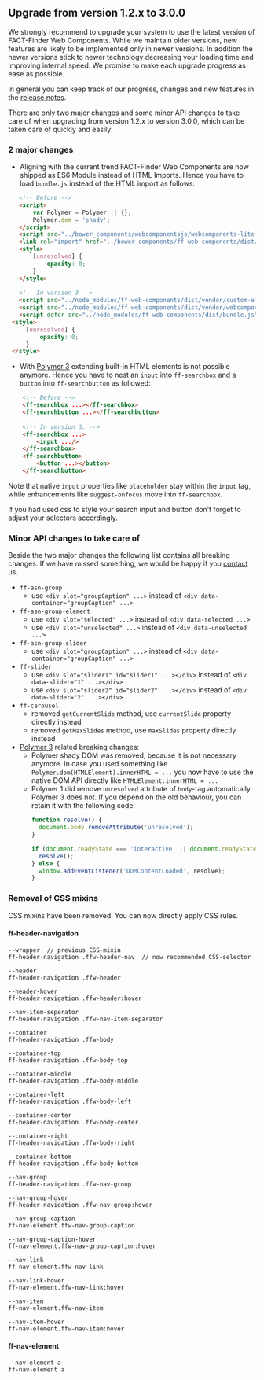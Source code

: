 ## Upgrade from version 1.2.x to 3.0.0
We strongly recommend to upgrade your system to use the latest version of FACT-Finder Web Components.
While we maintain older versions, new features are likely to be implemented only in newer versions.
In addition the newer versions stick to newer technology decreasing your loading time and improving internal speed.
We promise to make each upgrade progress as ease as possible.

In general you can keep track of our progress, changes and new features in the [release notes](https://github.com/FACT-Finder-Web-Components/ff-web-components/blob/master/CHANGELOG.md).

There are only two major changes and some minor API changes to take care of when upgrading from version 1.2.x to version 3.0.0,
which can be taken care of quickly and easily:

### 2 major changes
- Aligning with the current trend FACT-Finder Web Components are now shipped as ES6 Module instead of HTML Imports.
Hence you have to load `bundle.js` instead of the HTML import as follows:
   
```html
   <!-- Before -->
   <script>
       var Polymer = Polymer || {};
       Polymer.dom = 'shady';
   </script>
   <script src="../bower_components/webcomponentsjs/webcomponents-lite.min.js"></script>
   <link rel="import" href="../bower_components/ff-web-components/dist/elements.build_with_dependencies.html">
   <style>
       [unresolved] {
           opacity: 0;
       }        
   </style>
     
   <!-- In version 3 -->
   <script src="../node_modules/ff-web-components/dist/vendor/custom-elements-es5-adapter.js"></script>
   <script src="../node_modules/ff-web-components/dist/vendor/webcomponents-loader.js"></script>
   <script defer src="../node_modules/ff-web-components/dist/bundle.js"></script>
 <style>
     [unresolved] {
         opacity: 0;
     }        
 </style>
```

- With [Polymer 3](https://www.polymer-project.org/3.0/docs/devguide/feature-overview) extending built-in HTML elements
is not possible anymore. Hence you have to nest an `input` into `ff-searchbox` and a `button` into `ff-searchbutton`
as followed:

```html
    <!-- Before -->
    <ff-searchbox ...></ff-searchbox>
    <ff-searchbutton ...></ff-searchbutton>
           
    <!-- In version 3. -->
    <ff-searchbox ...>
        <input .../>
    </ff-searchbox>
    <ff-searchbutton>
        <button ...></button>
    </ff-searchbutton>
```
Note that native `input` properties like `placeholder` stay within the `input` tag, while enhancements like 
`suggest-onfocus` move into `ff-searchbox`.

If you had used css to style your search input and button don't forget to adjust your selectors accordingly.


### Minor API changes to take care of
Beside the two major changes the following list contains all breaking changes.
If we have missed something, we would be happy if you [contact](contacts) us.

- `ff-asn-group`
    - use `<div slot="groupCaption" ...>` instead of `<div data-container="groupCaption" ...>`
- `ff-asn-group-element`
    - use `<div slot="selected" ...>` instead of `<div data-selected ...>`
    - use `<div slot="unselected" ...>` instead of `<div data-unselected ...>`
- `ff-asn-group-slider`
    - use `<div slot="groupCaption" ...>` instead of `<div data-container="groupCaption" ...>`
- `ff-slider`
    - use `<div slot="slider1" id="slider1" ...></div>` instead of `<div data-slider="1" ...></div>`
    - use `<div slot="slider2" id="slider2" ...></div>` instead of `<div data-slider="2" ...></div>`
- `ff-carousel`
    - removed `getCurrentSlide` method, use `currentSlide` property directly instead
    - removed `getMaxSlides` method, use `maxSlides` property directly instead
- [Polymer 3](https://www.polymer-project.org/3.0/docs/devguide/feature-overview) related breaking changes:
    - Polymer shady DOM was removed, because it is not necessary anymore. In case you used something like
    `Polymer.dom(HTMLElement).innerHTML = ...` you now have to use the native DOM API directly like
    `HTMLElement.innerHTML = ...`
    - Polymer 1 did remove `unresolved` attribute of `body`-tag automatically. Polymer 3 does not.
    If you depend on the old behaviour, you can retain it with the following code:
        ```js
        function resolve() {
          document.body.removeAttribute('unresolved');
        }
        
        if (document.readyState === 'interactive' || document.readyState === 'complete') {
          resolve();
        } else {
          window.addEventListener('DOMContentLoaded', resolve);
        }
        ```

### Removal of CSS mixins

CSS mixins have been removed. You can now directly apply CSS rules.

#### ff-header-navigation
```
--wrapper  // previous CSS-mixin
ff-header-navigation .ffw-header-nav  // now recommended CSS-selector

--header
ff-header-navigation .ffw-header

--header-hover
ff-header-navigation .ffw-header:hover

--nav-item-seperator
ff-header-navigation .ffw-nav-item-separator

--container
ff-header-navigation .ffw-body

--container-top
ff-header-navigation .ffw-body-top

--container-middle
ff-header-navigation .ffw-body-middle

--container-left
ff-header-navigation .ffw-body-left

--container-center
ff-header-navigation .ffw-body-center

--container-right
ff-header-navigation .ffw-body-right

--container-bottom
ff-header-navigation .ffw-body-bottom

--nav-group
ff-header-navigation .ffw-nav-group

--nav-group-hover
ff-header-navigation .ffw-nav-group:hover

--nav-group-caption
ff-nav-element.ffw-nav-group-caption

--nav-group-caption-hover
ff-nav-element.ffw-nav-group-caption:hover

--nav-link
ff-nav-element.ffw-nav-link

--nav-link-hover
ff-nav-element.ffw-nav-link:hover

--nav-item
ff-nav-element.ffw-nav-item

--nav-item-hover
ff-nav-element.ffw-nav-item:hover
```

#### ff-nav-element
```
--nav-element-a
ff-nav-element a
```
